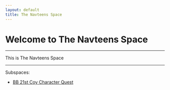 ```yaml
---
layout: default
title: The Navteens Space
---
```


# Welcome to The Navteens Space

---

This is The Navteens Space

---

Subspaces:
* [BB 21st Coy Character Quest](/bb21cq)